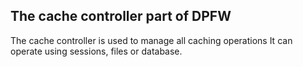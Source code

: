 ## The cache controller part of DPFW
The cache controller is used to manage all caching operations
It can operate using sessions, files or database.

 
